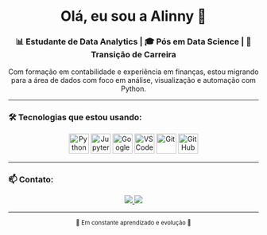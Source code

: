 <h1 align="center">Olá, eu sou a Alinny 👋</h1>

<div align="center">
  <h3>📊 Estudante de Data Analytics | 🎓 Pós em Data Science | 💼 Transição de Carreira</h3>
  <p>Com formação em contabilidade e experiência em finanças, estou migrando para a área de dados com foco em análise, visualização e automação com Python.</p>
</div>

---

### 🛠️ Tecnologias que estou usando:
<div align="center">
  <img src="https://cdn.jsdelivr.net/gh/devicons/devicon/icons/python/python-original.svg" height="40" alt="Python" title="Python"/>
  <img src="https://upload.wikimedia.org/wikipedia/commons/3/38/Jupyter_logo.svg" height="40" alt="Jupyter Notebook" title="Jupyter Notebook"/>
  <img src="https://colab.research.google.com/img/colab_favicon_256px.png" height="40" alt="Google Colab" title="Google Colab"/>
  <img src="https://cdn.jsdelivr.net/gh/devicons/devicon/icons/vscode/vscode-original.svg" height="40" alt="VSCode" title="Visual Studio Code"/>
  <img src="https://cdn.jsdelivr.net/gh/devicons/devicon/icons/git/git-original.svg" height="40" alt="Git" title="Git"/>
  <img src="https://cdn.jsdelivr.net/gh/devicons/devicon/icons/github/github-original.svg" height="40" alt="GitHub" title="GitHub"/>
</div>

---

### 📫 Contato:
<div align="center">
  <a href="https://www.linkedin.com/in/alinny-nogueira-716b46163/" target="_blank">
    <img src="https://img.shields.io/badge/-LinkedIn-%230077B5?style=for-the-badge&logo=linkedin&logoColor=white">
  </a>
  <a href="mailto:nogalinny@gmail.com">
    <img src="https://img.shields.io/badge/-Gmail-%23333?style=for-the-badge&logo=gmail&logoColor=white">
  </a>
</div>

---

<div align="center">
  <sub>🚧 Em constante aprendizado e evolução 🚀</sub>
</div>
